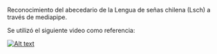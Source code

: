 Reconocimiento del abecedario de la Lengua de señas chilena (Lsch) a través de mediapipe.

Se utilizó el siguiente video como referencia:

[![Alt text](https://img.youtube.com/vi/LhHcQJkB008/0.jpg)](https://www.youtube.com/watch?v=LhHcQJkB008)

